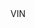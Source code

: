  <div class="container">
        <div class="vin-text">VIN</div>
        <div class="glow"></div>
        <div class="particles" id="particles"></div>
    </div>
